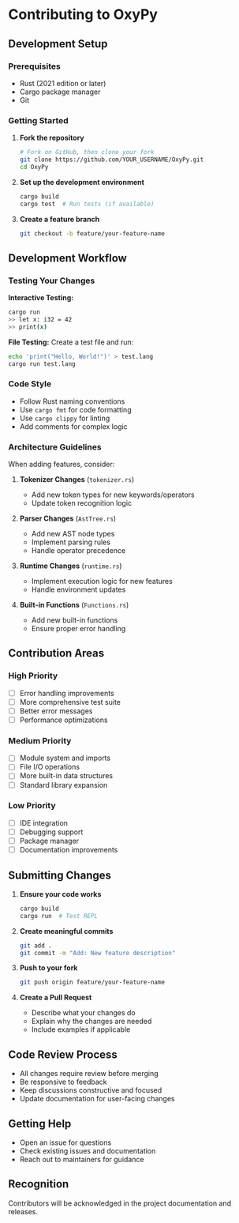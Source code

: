 # Contributing to OxyPy

## Development Setup

### Prerequisites
- Rust (2021 edition or later)
- Cargo package manager
- Git

### Getting Started

1. **Fork the repository**
   ```bash
   # Fork on GitHub, then clone your fork
   git clone https://github.com/YOUR_USERNAME/OxyPy.git
   cd OxyPy
   ```

2. **Set up the development environment**
   ```bash
   cargo build
   cargo test  # Run tests (if available)
   ```

3. **Create a feature branch**
   ```bash
   git checkout -b feature/your-feature-name
   ```

## Development Workflow

### Testing Your Changes

**Interactive Testing:**
```bash
cargo run
>> let x: i32 = 42
>> print(x)
```

**File Testing:**
Create a test file and run:
```bash
echo 'print("Hello, World!")' > test.lang
cargo run test.lang
```

### Code Style

- Follow Rust naming conventions
- Use `cargo fmt` for code formatting
- Use `cargo clippy` for linting
- Add comments for complex logic

### Architecture Guidelines

When adding features, consider:

1. **Tokenizer Changes** (`tokenizer.rs`)
   - Add new token types for new keywords/operators
   - Update token recognition logic

2. **Parser Changes** (`AstTree.rs`)
   - Add new AST node types
   - Implement parsing rules
   - Handle operator precedence

3. **Runtime Changes** (`runtime.rs`)
   - Implement execution logic for new features
   - Handle environment updates

4. **Built-in Functions** (`Functions.rs`)
   - Add new built-in functions
   - Ensure proper error handling

## Contribution Areas

### High Priority
- [ ] Error handling improvements
- [ ] More comprehensive test suite
- [ ] Better error messages
- [ ] Performance optimizations

### Medium Priority
- [ ] Module system and imports
- [ ] File I/O operations
- [ ] More built-in data structures
- [ ] Standard library expansion

### Low Priority
- [ ] IDE integration
- [ ] Debugging support
- [ ] Package manager
- [ ] Documentation improvements

## Submitting Changes

1. **Ensure your code works**
   ```bash
   cargo build
   cargo run  # Test REPL
   ```

2. **Create meaningful commits**
   ```bash
   git add .
   git commit -m "Add: New feature description"
   ```

3. **Push to your fork**
   ```bash
   git push origin feature/your-feature-name
   ```

4. **Create a Pull Request**
   - Describe what your changes do
   - Explain why the changes are needed
   - Include examples if applicable

## Code Review Process

- All changes require review before merging
- Be responsive to feedback
- Keep discussions constructive and focused
- Update documentation for user-facing changes

## Getting Help

- Open an issue for questions
- Check existing issues and documentation
- Reach out to maintainers for guidance

## Recognition

Contributors will be acknowledged in the project documentation and releases.